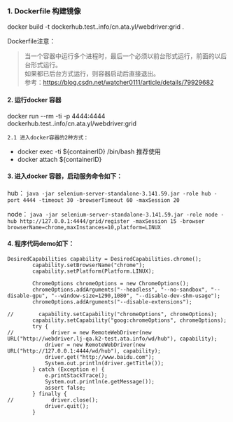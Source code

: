 ### 1. Dockerfile 构建镜像
docker build -t dockerhub.test..info/cn.ata.yl/webdriver:grid .

Dockerfile注意：
>当一个容器中运行多个进程时，最后一个必须以前台形式运行，前面的以后台形式运行。   
如果都已后台方式运行，则容器启动后直接退出。   
参考：https://blog.csdn.net/watcher0111/article/details/79929682


#### 2. 运行docker 容器
docker run --rm -ti -p 4444:4444 dockerhub.test..info/cn.ata.yl/webdriver:grid

    2.1 进入docker容器的2种方式：
   - docker exec -ti ${containerID} /bin/bash   推荐使用
   - docker attach ${containerID}





#### 3. 进入docker 容器，启动服务命令如下：
hub：
`java -jar selenium-server-standalone-3.141.59.jar -role hub -port 4444 -timeout 30 -browserTimeout 60 -maxSession 20`

node：
`java -jar selenium-server-standalone-3.141.59.jar -role node -hub http://127.0.0.1:4444/grid/register -maxSession 15 -browser browserName=chrome,maxInstances=10,platform=LINUX`


#### 4. 程序代码demo如下：
```
DesiredCapabilities capability = DesiredCapabilities.chrome();
        capability.setBrowserName("chrome");
        capability.setPlatform(Platform.LINUX);

        ChromeOptions chromeOptions = new ChromeOptions();
        chromeOptions.addArguments("--headless", "--no-sandbox", "--disable-gpu", "--window-size=1290,1080", "--disable-dev-shm-usage");
        chromeOptions.addArguments("--disable-extensions");

//        capability.setCapability("chromeOptions", chromeOptions);
        capability.setCapability("goog:chromeOptions", chromeOptions);
        try {
//            driver = new RemoteWebDriver(new URL("http://webdriver.lj-qa.k2-test.ata.info/wd/hub"), capability);
            driver = new RemoteWebDriver(new URL("http://127.0.0.1:4444/wd/hub"), capability);
            driver.get("http://www.baidu.com");
            System.out.println(driver.getTitle());
        } catch (Exception e) {
            e.printStackTrace();
            System.out.println(e.getMessage());
            assert false;
        } finally {
//            driver.close();
            driver.quit();
        }
```